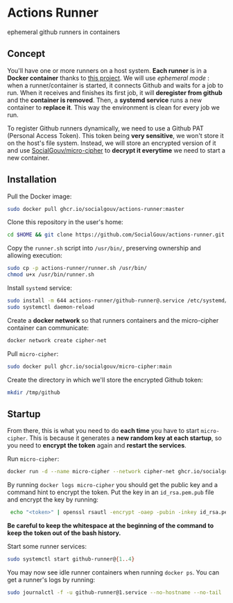 # Actions Runner

ephemeral github runners in containers

## Concept

You'll have one or more runners on a host system. **Each runner** is in a **Docker container** thanks to [this project](https://github.com/myoung34/docker-github-actions-runner). We will use *ephemeral mode* : when a runner/container is started, it connects Github and waits for a job to run. When it receives and finishes its first job, it will **deregister from github** and the **container is removed**. Then, a **systemd service** runs a new container to **replace it**. This way the environment is clean for every job we run.

To register Github runners dynamically, we need to use a Github PAT (Personal Access Token). This token being **very sensitive**, we won't store it on the host's file system. Instead, we will store an encrypted version of it and use [SocialGouv/micro-cipher](https://github.com/SocialGouv/micro-cipher) to **decrypt it everytime** we need to start a new container.

## Installation

Pull the Docker image:

```bash
sudo docker pull ghcr.io/socialgouv/actions-runner:master
```

Clone this repository in the user's home:

```bash
cd $HOME && git clone https://github.com/SocialGouv/actions-runner.git
```

Copy the `runner.sh` script into `/usr/bin/`, preserving ownership and allowing execution:

```bash
sudo cp -p actions-runner/runner.sh /usr/bin/
chmod u+x /usr/bin/runner.sh
```

Install `systemd` service:

```bash
sudo install -m 644 actions-runner/github-runner@.service /etc/systemd/system/
sudo systemctl daemon-reload
```

Create a **docker network** so that runners containers and the micro-cipher container can communicate:

```bash
docker network create cipher-net
```

Pull `micro-cipher`:

```bash
sudo docker pull ghcr.io/socialgouv/micro-cipher:main
```

Create the directory in which we'll store the encrypted Github token:

```bash
mkdir /tmp/github
```

## Startup

From there, this is what you need to do **each time** you have to start `micro-cipher`. This is because it generates a **new random key at each startup**, so you need to **encrypt the token** again and **restart the services**.

Run `micro-cipher`:

```bash
docker run -d --name micro-cipher --network cipher-net ghcr.io/socialgouv/micro-cipher:main
```

By running `docker logs micro-cipher` you should get the public key and a command hint to encrypt the token. Put the key in an `id_rsa.pem.pub` file and encrypt the key by running:

```bash
 echo "<token>" | openssl rsautl -encrypt -oaep -pubin -inkey id_rsa.pem.pub -out /tmp/github/github-token.enc
```
**Be careful to keep the whitespace at the beginning of the command to keep the token out of the bash history.**

Start some runner services:

```bash
sudo systemctl start github-runner@{1..4}
```

You may now see idle runner containers when running `docker ps`. You can get a runner's logs by running:

```bash
sudo journalctl -f -u github-runner@1.service --no-hostname --no-tail
```
